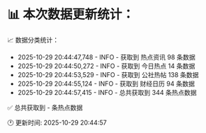 📊 本次数据更新统计：
==========================

📈 数据分类统计：
- 2025-10-29 20:44:47,748 - INFO - 获取到 热点资讯 98 条数据
- 2025-10-29 20:44:50,272 - INFO - 获取到 今日热点 14 条数据
- 2025-10-29 20:44:53,529 - INFO - 获取到 公社热帖 138 条数据
- 2025-10-29 20:44:55,124 - INFO - 获取到 财经日历 94 条数据
- 2025-10-29 20:44:57,415 - INFO - 总共获取到 344 条热点数据

✅ 总共获取到 - 条热点数据

🕐 更新时间: 2025-10-29 20:44:57
